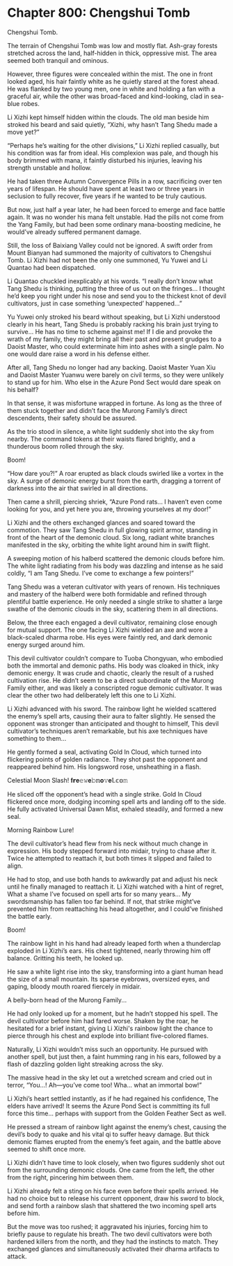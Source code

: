 # Chapter 800: Chengshui Tomb

Chengshui Tomb.

The terrain of Chengshui Tomb was low and mostly flat. Ash-gray forests stretched across the land, half-hidden in thick, oppressive mist. The area seemed both tranquil and ominous.

However, three figures were concealed within the mist. The one in front looked aged, his hair faintly white as he quietly stared at the forest ahead. He was flanked by two young men, one in white and holding a fan with a graceful air, while the other was broad-faced and kind-looking, clad in sea-blue robes.

Li Xizhi kept himself hidden within the clouds. The old man beside him stroked his beard and said quietly, “Xizhi, why hasn’t Tang Shedu made a move yet?”

“Perhaps he’s waiting for the other divisions,” Li Xizhi replied casually, but his condition was far from ideal. His complexion was pale, and though his body brimmed with mana, it faintly disturbed his injuries, leaving his strength unstable and hollow.

He had taken three Autumn Convergence Pills in a row, sacrificing over ten years of lifespan. He should have spent at least two or three years in seclusion to fully recover, five years if he wanted to be truly cautious.

But now, just half a year later, he had been forced to emerge and face battle again. It was no wonder his mana felt unstable. Had the pills not come from the Yang Family, but had been some ordinary mana-boosting medicine, he would’ve already suffered permanent damage.

Still, the loss of Baixiang Valley could not be ignored. A swift order from Mount Bianyan had summoned the majority of cultivators to Chengshui Tomb. Li Xizhi had not been the only one summoned, Yu Yuwei and Li Quantao had been dispatched.

Li Quantao chuckled inexplicably at his words. “I really don’t know what Tang Shedu is thinking, putting the three of us out on the fringes... I thought he’d keep you right under his nose and send you to the thickest knot of devil cultivators, just in case something ‘unexpected’ happened...”

Yu Yuwei only stroked his beard without speaking, but Li Xizhi understood clearly in his heart, Tang Shedu is probably racking his brain just trying to survive... He has no time to scheme against me! If I die and provoke the wrath of my family, they might bring all their past and present grudges to a Daoist Master, who could exterminate him into ashes with a single palm. No one would dare raise a word in his defense either.

After all, Tang Shedu no longer had any backing. Daoist Master Yuan Xiu and Daoist Master Yuanwu were barely on civil terms, so they were unlikely to stand up for him. Who else in the Azure Pond Sect would dare speak on his behalf?

In that sense, it was misfortune wrapped in fortune. As long as the three of them stuck together and didn’t face the Murong Family’s direct descendents, their safety should be assured.

As the trio stood in silence, a white light suddenly shot into the sky from nearby. The command tokens at their waists flared brightly, and a thunderous boom rolled through the sky.

Boom!

“How dare you?!” A roar erupted as black clouds swirled like a vortex in the sky. A surge of demonic energy burst from the earth, dragging a torrent of darkness into the air that swirled in all directions.

Then came a shrill, piercing shriek, “Azure Pond rats... I haven’t even come looking for you, and yet here you are, throwing yourselves at my door!”

Li Xizhi and the others exchanged glances and soared toward the commotion. They saw Tang Shedu in full glowing spirit armor, standing in front of the heart of the demonic cloud. Six long, radiant white branches manifested in the sky, orbiting the white light around him in swift flight.

A sweeping motion of his halberd scattered the demonic clouds before him. The white light radiating from his body was dazzling and intense as he said coldly, “I am Tang Shedu. I’ve come to exchange a few pointers!”

Tang Shedu was a veteran cultivator with years of renown. His techniques and mastery of the halberd were both formidable and refined through plentiful battle experience. He only needed a single strike to shatter a large swathe of the demonic clouds in the sky, scattering them in all directions.

Below, the three each engaged a devil cultivator, remaining close enough for mutual support. The one facing Li Xizhi wielded an axe and wore a black-scaled dharma robe. His eyes were faintly red, and dark demonic energy surged around him.

This devil cultivator couldn’t compare to Tuoba Chongyuan, who embodied both the immortal and demonic paths. His body was cloaked in thick, inky demonic energy. It was crude and chaotic, clearly the result of a rushed cultivation rise. He didn’t seem to be a direct subordinate of the Murong Family either, and was likely a conscripted rogue demonic cultivator. It was clear the other two had deliberately left this one to Li Xizhi.

Li Xizhi advanced with his sword. The rainbow light he wielded scattered the enemy’s spell arts, causing their aura to falter slightly. He sensed the opponent was stronger than anticipated and thought to himself, This devil cultivator’s techniques aren’t remarkable, but his axe techniques have something to them...

He gently formed a seal, activating Gold In Cloud, which turned into flickering points of golden radiance. They shot past the opponent and reappeared behind him. His longsword rose, unsheathing in a flash.

Celestial Moon Slash!
𝐟𝗿𝐞𝚎𝚠𝐞𝚋𝕟𝐨𝚟𝐞𝕝.𝕔𝕠𝚖

He sliced off the opponent’s head with a single strike. Gold In Cloud flickered once more, dodging incoming spell arts and landing off to the side. He fully activated Universal Dawn Mist, exhaled steadily, and formed a new seal.

Morning Rainbow Lure!

The devil cultivator’s head flew from his neck without much change in expression. His body stepped forward into midair, trying to chase after it. Twice he attempted to reattach it, but both times it slipped and failed to align.

He had to stop, and use both hands to awkwardly pat and adjust his neck until he finally managed to reattach it. Li Xizhi watched with a hint of regret, What a shame I’ve focused on spell arts for so many years... My swordsmanship has fallen too far behind. If not, that strike might’ve prevented him from reattaching his head altogether, and I could’ve finished the battle early.

Boom!

The rainbow light in his hand had already leaped forth when a thunderclap exploded in Li Xizhi’s ears. His chest tightened, nearly throwing him off balance. Gritting his teeth, he looked up.

He saw a white light rise into the sky, transforming into a giant human head the size of a small mountain. Its sparse eyebrows, oversized eyes, and gaping, bloody mouth roared fiercely in midair.

A belly-born head of the Murong Family...

He had only looked up for a moment, but he hadn’t stopped his spell. The devil cultivator before him had fared worse. Shaken by the roar, he hesitated for a brief instant, giving Li Xizhi's rainbow light the chance to pierce through his chest and explode into brilliant five-colored flames.

Naturally, Li Xizhi wouldn’t miss such an opportunity. He pursued with another spell, but just then, a faint humming rang in his ears, followed by a flash of dazzling golden light streaking across the sky.

The massive head in the sky let out a wretched scream and cried out in terror, “You...! Ah—you’ve come too! Wha... what an immortal bow!”

Li Xizhi’s heart settled instantly, as if he had regained his confidence, The elders have arrived! It seems the Azure Pond Sect is committing its full force this time... perhaps with support from the Golden Feather Sect as well.

He pressed a stream of rainbow light against the enemy’s chest, causing the devil’s body to quake and his vital qi to suffer heavy damage. But thick demonic flames erupted from the enemy’s feet again, and the battle above seemed to shift once more.

Li Xizhi didn’t have time to look closely, when two figures suddenly shot out from the surrounding demonic clouds. One came from the left, the other from the right, pincering him between them.

Li Xizhi already felt a sting on his face even before their spells arrived. He had no choice but to release his current opponent, draw his sword to block, and send forth a rainbow slash that shattered the two incoming spell arts before him.

But the move was too rushed; it aggravated his injuries, forcing him to briefly pause to regulate his breath. The two devil cultivators were both hardened killers from the north, and they had the instincts to match. They exchanged glances and simultaneously activated their dharma artifacts to attack.
